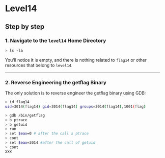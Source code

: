 # Level14
## Step by step
### 1. Navigate to the `level14` Home Directory
  ```bash
  > ls -la
  ```
You’ll notice it is empty, and there is nothing related to `flag14` or other resources that belong to `level14`.

---
### 2. Reverse Engineering the getflag Binary

The only solution is to reverse engineer the getflag binary using GDB:
  ```bash
  > id flag14
  uid=3014(flag14) gid=3014(flag14) groups=3014(flag14),1001(flag)

  > gdb /bin/getflag
  > b ptrace
  > b getuid
  > run
  > set $eax=0 # after the call a ptrace
  > cont
  > set $eax=3014 #after the call of getuid
  > cont
  XXX
  ```
